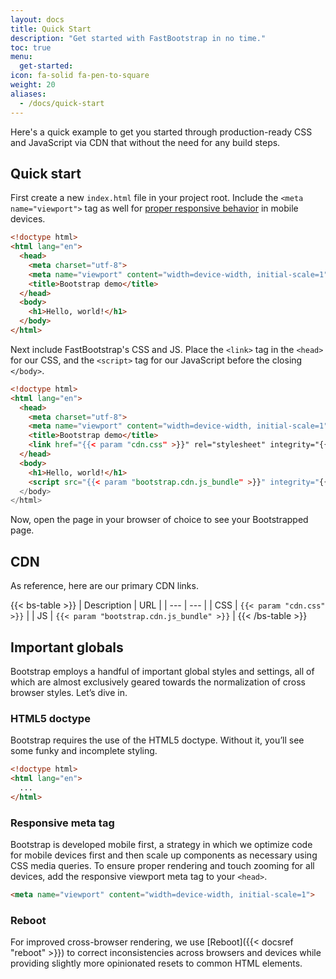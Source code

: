 ```yaml
---
layout: docs
title: Quick Start
description: "Get started with FastBootstrap in no time."
toc: true
menu:
  get-started:
icon: fa-solid fa-pen-to-square
weight: 20
aliases:
  - /docs/quick-start
---
```


Here's a quick example to get you started through production-ready CSS and JavaScript via CDN that without the need for any build steps. 

## Quick start

First create a new `index.html` file in your project root. Include the `<meta name="viewport">` tag as well for [proper responsive behavior](https://developer.mozilla.org/en-US/docs/Web/HTML/Viewport_meta_tag) in mobile devices.

```html
<!doctype html>
<html lang="en">
  <head>
    <meta charset="utf-8">
    <meta name="viewport" content="width=device-width, initial-scale=1">
    <title>Bootstrap demo</title>
  </head>
  <body>
    <h1>Hello, world!</h1>
  </body>
</html>
```

Next include FastBootstrap's CSS and JS. Place the `<link>` tag in the `<head>` for our CSS, and the `<script>` tag for our JavaScript before the closing `</body>`.

```html
<!doctype html>
<html lang="en">
  <head>
    <meta charset="utf-8">
    <meta name="viewport" content="width=device-width, initial-scale=1">
    <title>Bootstrap demo</title>
    <link href="{{< param "cdn.css" >}}" rel="stylesheet" integrity="{{< param "cdn.css_hash" >}}" crossorigin="anonymous">
  </head>
  <body>
    <h1>Hello, world!</h1>
    <script src="{{< param "bootstrap.cdn.js_bundle" >}}" integrity="{{< param "bootstrap.cdn.js_bundle_hash" >}}" crossorigin="anonymous"></script>
  </body>
</html>
```

Now, open the page in your browser of choice to see your Bootstrapped page. 

## CDN 

As reference, here are our primary CDN links.

{{< bs-table >}}
| Description | URL |
| --- | --- |
| CSS | `{{< param "cdn.css" >}}` |
| JS | `{{< param "bootstrap.cdn.js_bundle" >}}` |
{{< /bs-table >}}

## Important globals 

Bootstrap employs a handful of important global styles and settings, all of which are almost exclusively geared towards the normalization of cross browser styles. Let’s dive in.

### HTML5 doctype 

Bootstrap requires the use of the HTML5 doctype. Without it, you’ll see some funky and incomplete styling.

```html
<!doctype html>
<html lang="en">
  ...
</html>
```

### Responsive meta tag 

Bootstrap is developed mobile first, a strategy in which we optimize code for mobile devices first and then scale up components as necessary using CSS media queries. To ensure proper rendering and touch zooming for all devices, add the responsive viewport meta tag to your `<head>`.

```html
<meta name="viewport" content="width=device-width, initial-scale=1">
```

### Reboot 

For improved cross-browser rendering, we use [Reboot]({{< docsref "reboot" >}}) to correct inconsistencies across browsers and devices while providing slightly more opinionated resets to common HTML elements.